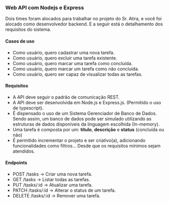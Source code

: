 ### Web API com Nodejs e Express
Dois times foram alocados para trabalhar no projeto do Sr. Atira, e você foi alocado como desenvolvedor backend. E a seguir está o detalhamento dos requisitos do sistema.

#### Casos de uso
- Como usuário, quero cadastrar uma nova tarefa.
- Como usuário, quero excluir uma tarefa existente.
- Como usuário, quero marcar uma tarefa como concluída.
- Como usuário, quero marcar um tarefa como não concluída.
- Como usuário, quero ser capaz de visualizar todas as tarefas.

#### Requisitos
- A API deve seguir o padrão de comunicação REST.
- A API deve ser desenvolvida em Node.js e Express.js. (Permitido o uso de typescript).
- É dispensado o uso de um Sistema Gerenciador de Banco de Dados. Sendo assim, um banco de dados pode ser simulado utilizando as estruturas de dados disponíveis da linguagem escolhida (In-memory).
- Uma tarefa é composta por um: **título**, **descrição** e **status** (concluída ou não)
- É permitido incrementar o projeto e ser criativo(a), adicionando funcionalidades como filtros... Desde que os requisitos mínimos sejam atendidos.

#### Endpoints
- POST /tasks → Criar uma nova tarefa.
- GET /tasks → Listar todas as tarefas.
- PUT /tasks/:id → Atualizar uma tarefa.
- PATCH /tasks/:id → Alterar o status de um tarefa.
- DELETE /tasks/:id → Remover uma tarefa.
